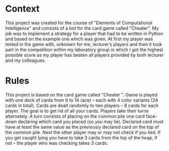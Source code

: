 # Context
This project was created for the course of "Elements of Computational Intelligence" and consists of a bot for the card game called "Cheater". My job was to implement a strategy for a player that had to be written in Python and based on the example one which was given. At first my player was tested in the game with, unknown for me, lecturer’s players and then it took part in the competition within my laboratory group in which I got the highest possible score as my player has beaten all players provided by both lecturer and my colleagues.
# Rules
This project is based on the card game called "Cheater ". Game is played with one deck of cards from 9 to 14 (ace) – each with 4 color variants (24 cards in total). Cards are dealt randomly to two players – 8 cards for each player. The goal is to get rid of all your cards. Players take their turns alternately. A turn consists of placing on the common pile one card face-down declaring which card you placed (so you may lie). Declared card must have at least the same value as the previously declared card on the top of the common pile. Next the other player may or may not check if you lied. If you get caught lying  you have to take 3 cards from the top of the heap, if not – the player who was checking takes 3 cards.
